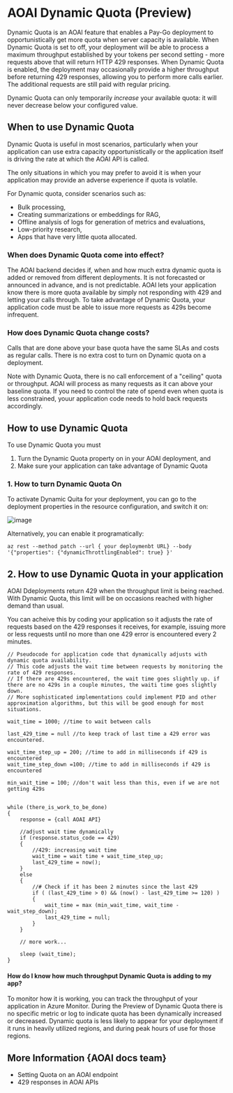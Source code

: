# AOAI Dynamic Quota (Preview)

Dynamic Quota is an AOAI feature that enables a Pay-Go deployment to opportunistically get more quota when server capacity is available. When Dynamic Quota is set to off, your deployment will be able to process a maximum throughput established by your tokens per second setting - more requests above that will return HTTP 429 responses. When Dynamic Quota is enabled, the deployment may occasionally provide a higher throughput before returning 429 responses, allowing you to perform more calls earlier. The additional requests are still paid with regular pricing.

Dynamic Quota can only temporarily *increase* your available quota: it will never decrease below your configured value.

## When to use Dynamic Quota
Dynamic Quota is useful in most scenarios, particularly when your application can use extra capacity opportunistically or the application itself is driving the rate at which the AOAI API is called.

The only situations in which you may prefer to avoid it is when your application may provide an adverse experience if quota is volatile. 

For Dynamic quota, consider scenarios such as:
* Bulk processing, 
* Creating summarizations or embeddings for RAG,
* Offline analysis of logs for generation of metrics and evaluations, 
* Low-priority research, 
* Apps that have very little quota allocated.


### When does Dynamic Quota come into effect?

The AOAI backend decides if, when and how much extra dynamic quota is added or removed from different deployments. It is not forecasted or announced in advance, and is not predictable. AOAI lets your application know there is more quota available by simply not responding with 429 and letting your calls through. To take advantage of Dynamic Quota, your application code must be able to issue more requests as 429s become infrequent.


### How does Dynamic Quota change costs?
Calls that are done above your base quota have the same SLAs and costs as regular calls.
There is no extra cost to turn on Dynamic quota on a deployment.

Note with Dynamic Quota, there is no call enforcement of a "ceiling" quota or throughput. AOAI will process as many requests as it can above your baseline quota. If you need to control the rate of spend even when quota is less constrained, youur application code needs to hold back requests accordingly.


## How to use Dynamic Quota

To use Dynamic Quota you must
1. Turn the Dynamic Quota property on in your AOAI deployment, and
2. Make sure your application can take advantage of Dynamic Quota

### 1. How to turn Dynamic Quota On
To activate Dynamic Quita for your deployment, you can go to the deployment properties in the resource configuration, and switch it on:

![image](https://user-images.githubusercontent.com/1182549/279494568-99aa9c98-2fb4-42a0-a17e-201df028f420.png)

Alternatively, you can enable it programatically:

```
az rest --method patch --url { your deploymenbt URL} --body '{"properties": {"dynamicThrottlingEnabled": true} }'
```

## 2. How to use Dynamic Quota in your application

AOAI Ddeployments return 429 when the throughput limit is being reached. With Dynamic Quota, this limit will be on occasions reached with higher demand than usual.

You can acheive this by coding your application so it adjusts the rate of requests based on the 429 responses it receives, for example, issuing more or less requests until no more than one 429 error is encountered every 2 minutes. 

``` 
// Pseudocode for application code that dynamically adjusts with dynamic quota availability.
// This code adjusts the wait time between requests by monitoring the rate of 429 responses.
// If there are 429s encountered, the wait time goes slightly up. if there are no 429s in a couple minutes, the waiti time goes slightly down.
// More sophisticated implementations could implement PID and other approximation algorithms, but this will be good enough for most situations.

wait_time = 1000; //time to wait between calls

last_429_time = null //to keep track of last time a 429 error was encountered.

wait_time_step_up = 200; //time to add in milliseconds if 429 is encountered
wait_time_step_down =100; //time to add in milliseconds if 429 is encountered

min_wait_time = 100; //don't wait less than this, even if we are not getting 429s


while (there_is_work_to_be_done)
{
    response = {call AOAI API}
    
    //adjust wait time dynamically
    if (response.status_code == 429)
    {
        //429: increasing wait time
        wait_time = wait time + wait_time_step_up;
        last_429_time = now();
    }
    else
    {
        //# Check if it has been 2 minutes since the last 429
        if ( (last_429_time > 0) && (now() - last_429_time >= 120) )
        {
            wait_time = max (min_wait_time, wait_time - wait_step_down);
            last_429_time = null;
        }
    }
    
    // more work...
    
    sleep (wait_time);
}

```

#### How do I know how much throughput Dynamic Quota is adding to my app?

To monitor how it is working, you can track the throughput of your application in Azure Monitor. During the Preview of Dynamic Quota there is no specific metric or log to indicate quota has been dynamically increased or decreased.
Dynamic quota is less likely to appear for your deployment if it runs in heavily utilized regions, and during peak hours of use for those regions. 



## More Information {AOAI docs team}
* Setting Quota on an AOAI endpoint
* 429 responses in AOAI APIs


